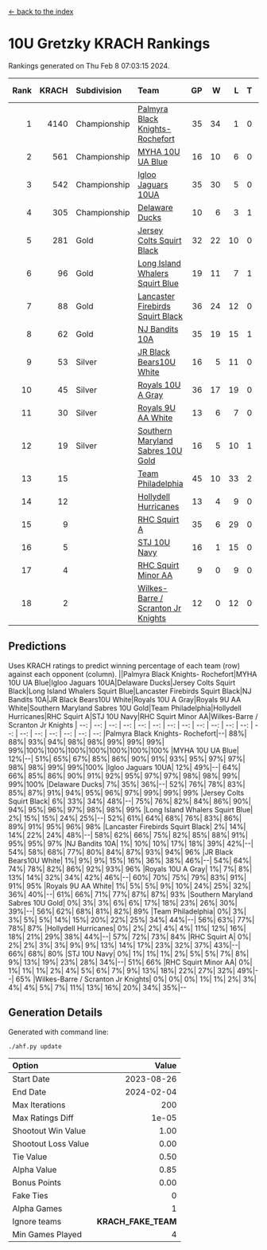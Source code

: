 [<- back to the index](readme.md)
# 10U Gretzky KRACH Rankings
Rankings generated on Thu Feb  8 07:03:15 2024.

Rank|KRACH|Subdivision|Team|GP|W|L|T|OTW|OTL|SoS|Exp Wins|Win Diff
---:|---:|:---|:---|---:|---:|---:|---:|---:|---:|---:|---:|---:
1|4140|Championship|[Palmyra Black Knights- Rochefort](https://gamesheetstats.com/seasons/3659/teams/140260/schedule)|35|34|1|0|0|1|145|34.8|-0.0
2|561|Championship|[MYHA 10U UA Blue](https://gamesheetstats.com/seasons/3659/teams/140258/schedule)|16|10|6|0|0|0|1121|10.8|-0.0
3|542|Championship|[Igloo Jaguars 10UA](https://gamesheetstats.com/seasons/3659/teams/140253/schedule)|35|30|5|0|0|1|216|30.9|0.0
4|305|Championship|[Delaware Ducks](https://gamesheetstats.com/seasons/3659/teams/140218/schedule)|10|6|3|1|0|0|1158|7.3|-0.0
5|281|Gold|[Jersey Colts Squirt Black](https://gamesheetstats.com/seasons/3659/teams/140254/schedule)|32|22|10|0|1|3|588|22.9|0.0
6|96|Gold|[Long Island Whalers Squirt Blue](https://gamesheetstats.com/seasons/3659/teams/140257/schedule)|19|11|7|1|0|0|482|12.4|0.0
7|88|Gold|[Lancaster Firebirds Squirt Black](https://gamesheetstats.com/seasons/3659/teams/140256/schedule)|36|24|12|0|2|1|511|24.9|0.0
8|62|Gold|[NJ Bandits 10A](https://gamesheetstats.com/seasons/3659/teams/140259/schedule)|35|19|15|1|0|1|140|20.4|0.0
9|53|Silver|[JR Black Bears10U White](https://gamesheetstats.com/seasons/3659/teams/140255/schedule)|16|5|11|0|1|1|901|5.9|0.0
10|45|Silver|[Royals 10U A Gray](https://gamesheetstats.com/seasons/3659/teams/140262/schedule)|36|17|19|0|2|2|443|17.9|0.0
11|30|Silver|[Royals 9U AA White](https://gamesheetstats.com/seasons/3659/teams/140225/schedule)|13|6|7|0|0|0|83|6.9|0.0
12|19|Silver|[Southern Maryland Sabres 10U Gold](https://gamesheetstats.com/seasons/3659/teams/140263/schedule)|16|5|10|1|2|0|86|6.4|0.0
13|15||[Team Philadelphia](https://gamesheetstats.com/seasons/3659/teams/140265/schedule)|45|10|33|2|0|2|668|11.9|0.0
14|12||[Hollydell Hurricanes](https://gamesheetstats.com/seasons/3659/teams/140220/schedule)|13|4|9|0|0|0|167|4.9|0.0
15|9||[RHC Squirt A](https://gamesheetstats.com/seasons/3659/teams/140261/schedule)|35|6|29|0|2|0|128|6.9|0.0
16|5||[STJ 10U Navy](https://gamesheetstats.com/seasons/3659/teams/140264/schedule)|16|1|15|0|0|0|818|1.9|0.0
17|4||[RHC Squirt Minor AA](https://gamesheetstats.com/seasons/3659/teams/140224/schedule)|9|0|9|0|0|0|244|0.9|0.0
18|2||[Wilkes-Barre / Scranton Jr Knights](https://gamesheetstats.com/seasons/3659/teams/140228/schedule)|12|0|12|0|0|0|1310|0.9|0.0

## Predictions
Uses KRACH ratings to predict winning percentage of each team (row) against each opponent (column).
||Palmyra Black Knights- Rochefort|MYHA 10U UA Blue|Igloo Jaguars 10UA|Delaware Ducks|Jersey Colts Squirt Black|Long Island Whalers Squirt Blue|Lancaster Firebirds Squirt Black|NJ Bandits 10A|JR Black Bears10U White|Royals 10U A Gray|Royals 9U AA White|Southern Maryland Sabres 10U Gold|Team Philadelphia|Hollydell Hurricanes|RHC Squirt A|STJ 10U Navy|RHC Squirt Minor AA|Wilkes-Barre / Scranton Jr Knights
| --: | --: | --: | --: | --: | --: | --: | --: | --: | --: | --: | --: | --: | --: | --: | --: | --: | --: | --: 
|Palmyra Black Knights- Rochefort|--| 88%| 88%| 93%| 94%| 98%| 98%| 99%| 99%| 99%| 99%|100%|100%|100%|100%|100%|100%|100%
|MYHA 10U UA Blue| 12%|--| 51%| 65%| 67%| 85%| 86%| 90%| 91%| 93%| 95%| 97%| 97%| 98%| 98%| 99%| 99%|100%
|Igloo Jaguars 10UA| 12%| 49%|--| 64%| 66%| 85%| 86%| 90%| 91%| 92%| 95%| 97%| 97%| 98%| 98%| 99%| 99%|100%
|Delaware Ducks|  7%| 35%| 36%|--| 52%| 76%| 78%| 83%| 85%| 87%| 91%| 94%| 95%| 96%| 97%| 99%| 99%| 99%
|Jersey Colts Squirt Black|  6%| 33%| 34%| 48%|--| 75%| 76%| 82%| 84%| 86%| 90%| 94%| 95%| 96%| 97%| 98%| 98%| 99%
|Long Island Whalers Squirt Blue|  2%| 15%| 15%| 24%| 25%|--| 52%| 61%| 64%| 68%| 76%| 83%| 86%| 89%| 91%| 95%| 96%| 98%
|Lancaster Firebirds Squirt Black|  2%| 14%| 14%| 22%| 24%| 48%|--| 58%| 62%| 66%| 75%| 82%| 85%| 88%| 91%| 95%| 95%| 97%
|NJ Bandits 10A|  1%| 10%| 10%| 17%| 18%| 39%| 42%|--| 54%| 58%| 68%| 77%| 80%| 84%| 87%| 93%| 94%| 96%
|JR Black Bears10U White|  1%|  9%|  9%| 15%| 16%| 36%| 38%| 46%|--| 54%| 64%| 74%| 78%| 82%| 86%| 92%| 93%| 96%
|Royals 10U A Gray|  1%|  7%|  8%| 13%| 14%| 32%| 34%| 42%| 46%|--| 60%| 70%| 75%| 79%| 83%| 91%| 91%| 95%
|Royals 9U AA White|  1%|  5%|  5%|  9%| 10%| 24%| 25%| 32%| 36%| 40%|--| 61%| 66%| 71%| 77%| 87%| 87%| 93%
|Southern Maryland Sabres 10U Gold|  0%|  3%|  3%|  6%|  6%| 17%| 18%| 23%| 26%| 30%| 39%|--| 56%| 62%| 68%| 81%| 82%| 89%
|Team Philadelphia|  0%|  3%|  3%|  5%|  5%| 14%| 15%| 20%| 22%| 25%| 34%| 44%|--| 56%| 63%| 77%| 78%| 87%
|Hollydell Hurricanes|  0%|  2%|  2%|  4%|  4%| 11%| 12%| 16%| 18%| 21%| 29%| 38%| 44%|--| 57%| 72%| 73%| 84%
|RHC Squirt A|  0%|  2%|  2%|  3%|  3%|  9%|  9%| 13%| 14%| 17%| 23%| 32%| 37%| 43%|--| 66%| 68%| 80%
|STJ 10U Navy|  0%|  1%|  1%|  1%|  2%|  5%|  5%|  7%|  8%|  9%| 13%| 19%| 23%| 28%| 34%|--| 51%| 66%
|RHC Squirt Minor AA|  0%|  1%|  1%|  1%|  2%|  4%|  5%|  6%|  7%|  9%| 13%| 18%| 22%| 27%| 32%| 49%|--| 65%
|Wilkes-Barre / Scranton Jr Knights|  0%|  0%|  0%|  1%|  1%|  2%|  3%|  4%|  4%|  5%|  7%| 11%| 13%| 16%| 20%| 34%| 35%|--

## Generation Details

Generated with command line:
```
./ahf.py update
```

| Option | Value |
| :----- | ----: |
| Start Date | 2023-08-26 |
| End Date | 2024-02-04 |
| Max Iterations | 200 |
| Max Ratings Diff | 1e-05 |
| Shootout Win Value | 1.00 |
| Shootout Loss Value | 0.00 |
| Tie Value | 0.50 |
| Alpha Value | 0.85 |
| Bonus Points | 0.00 |
| Fake Ties | 0 |
| Alpha Games | 1 |
| Ignore teams | __KRACH_FAKE_TEAM__ |
| Min Games Played | 4 |

